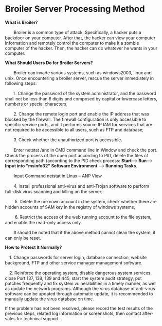 # Broiler Server Processing Method
**What is Broiler?**

　　Broiler is a common type of attack. Specifically, a hacker puts a backdoor on your computer. After that, the hacker can view your computer information and remotely control the computer to make it a zombie computer of the hacker. Then, the hacker can do whatever he wants in your computer.

**What Should Users Do for Broiler Servers?**

　　Broiler can invade various systems, such as windows2003, linux and unix. Once encountering a broiler server, rescue the server immediately in following steps:

　　1. Change the password of the system administrator, and the password shall not be less than 8 digits and composed by capital or lowercase letters, numbers or special characters;

　　2. Change the remote login port and enable the IP address that was blocked by the firewall. The firewall configuration is only accessible to specific service ports, and it performs source IP IAM for services that are not required to be accessible to all users, such as FTP and database;

　　3. Check whether the unauthorized port is accessible.

　　Enter netstat /ano in CMD command line in Window and check the port. Check the process of the open port according to PID, delete the files of corresponding path (according to the PID check process: **Start**--> **Run**--> **Input into "msinfo32" Software Environment** --> **Running Tasks**.

　　Input Command netstat in Linux – ANP View

　　4. Install professional anti-virus and anti-Trojan software to perform full-disk virus scanning and killing on the server;

　　 5. Delete the unknown account in the system, check whether there are hidden accounts of SAM key in the registry of windows systems;

　　 6. Restrict the access of the web running account to the file system, and enable the read-only access only.



　　It should be noted that if the above method cannot clean the system, it can only be reset.

**How to Protect It Normally?**

　1. Change passwords for server login, database connection, website background, FTP and other service manager management software.

　2. Reinforce the operating system, disable dangerous system services, close Port 137, 138, 139 and 445, start the system audit strategy, put patches frequently and fix system vulnerabilities in a timely manner, as well as update the network programs. Although the virus database of anti-virus software can be updated through automatic update, it is recommended to manually update the virus database on time.



If the problem has not been resolved, please record the test results of the previous steps, related log information or screenshots, then contact after-sales for technical support.

